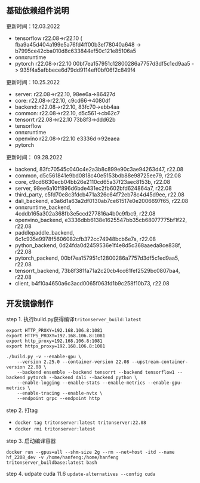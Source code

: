 
## 基础依赖组件说明

更新时间：12.03.2022

- tensorflow r22.08->r22.10 ( fba9a45d404a199e5a76fd4ff00b3ef78040a648 -> b7995ce42cba010d8c633844ef50c121e85106a5
- onnxruntime
- pytorch r22.08->r22.10 00bf7ea157951c12800286a7757d3df5c1ed9aa5 -> 935f4a5afbbece6d79dd9114eff0bf06f2c849f4


更新时间：10.25.2022

- server: r22.08->r22.10, 98ee6a->86427d
- core: r22.08->r22.10, c9cd66->4080df
- backend: r22.08->r22.10, 83fc70->ebb4aa
- common: r22.08->r22.10, d5c561->cb62c7
- tensorrt r22.08->r22.10 73b8f3->ddd62b
- tensorflow
- onnxruntime
- openvino r22.08->r22.10 e3336d->92eaea
- pytorch


更新时间： 09.28.2022

- backend, 83fc70545c040c4e2a3b8c899e90c3ae94263d47, r22.08
- common, d5c561841e9bd0818c40e5153bdb88e98725ee79, r22.08
- core, c9cd6630ecb04bb26e2110cd65a37f23aec8153b, r22.08
- server, 98ee6a10ff896d6bde431ec2fb602bfd624864a7, r22.08
- third_party, c5fd70e8c3fdcb471a326c64f72eb78c4d45d9ee, r22.08
- dali_backend, e3a6d1a63a2df0130ab7ce61517e0e2006697f65, r22.08
- onnxruntime_backend, 4cddb165a302a368fb3e5ccd277816a4b0c9fbc9, r22.08
- openvino_backend, e3336dbb6138e1625547bb35cb68077775bf1f22, r22.08
- paddlepaddle_backend, 6c1c935e9978f5606082cfb372cc74948bcb6e7a, r22.08
- python_backend, 0d24fda0d2459536e1f4e8d5c368aaeda8ce838f, r22.08
- pytorch_packend, 00bf7ea157951c12800286a7757d3df5c1ed9aa5, r22.08
- tensorrt_backend, 73b8f381fa71a2c20cb4cc61fef2529bc0807ba4, r22.08
- client, b4f10a4650a6c3acd0065f063fd1b9c258f10b73, r22.08

## 开发镜像制作

step 1. 执行build.py获得编译`tritonserver_build:latest`

```
export HTTP_PROXY=192.168.106.8:1081
export HTTPS_PROXY=192.168.106.8:1081
export http_proxy=192.168.106.8:1081
export https_proxy=192.168.106.8:1081

./build.py -v --enable-gpu \
    --version 2.25.0 --container-version 22.08 --upstream-container-version 22.08 \
    --backend ensemble --backend tensorrt --backend tensorflow1 --backend pytorch --backend dali --backend python \
    --enable-logging --enable-stats --enable-metrics --enable-gpu-metrics \
    --enable-tracing --enable-nvtx \
    --endpoint grpc --endpoint http

```

step 2. 打tag

- `docker tag tritonserver:latest tritonserver:22.08`
- `docker rmi tritonserver:latest`

step 3. 启动编译容器

`docker run --gpus=all --shm-size 2g --rm --net=host -itd --name hf_2208_dev -v /home/hanfeng:/home/hanfeng tritonserver_buildbase:latest bash`


step 4. udpate cuda 11.6
`update-alternatives --config cuda`